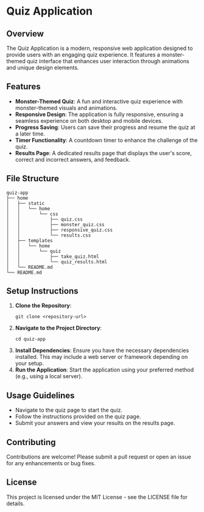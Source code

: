 # Quiz Application

## Overview
The Quiz Application is a modern, responsive web application designed to provide users with an engaging quiz experience. It features a monster-themed quiz interface that enhances user interaction through animations and unique design elements.

## Features
- **Monster-Themed Quiz**: A fun and interactive quiz experience with monster-themed visuals and animations.
- **Responsive Design**: The application is fully responsive, ensuring a seamless experience on both desktop and mobile devices.
- **Progress Saving**: Users can save their progress and resume the quiz at a later time.
- **Timer Functionality**: A countdown timer to enhance the challenge of the quiz.
- **Results Page**: A dedicated results page that displays the user's score, correct and incorrect answers, and feedback.

## File Structure
```
quiz-app
├── home
│   ├── static
│   │   └── home
│   │       └── css
│   │           ├── quiz.css
│   │           ├── monster_quiz.css
│   │           ├── responsive_quiz.css
│   │           └── results.css
│   ├── templates
│   │   └── home
│   │       └── quiz
│   │           ├── take_quiz.html
│   │           └── quiz_results.html
│   └── README.md
└── README.md
```

## Setup Instructions
1. **Clone the Repository**: 
   ```
   git clone <repository-url>
   ```
2. **Navigate to the Project Directory**:
   ```
   cd quiz-app
   ```
3. **Install Dependencies**: Ensure you have the necessary dependencies installed. This may include a web server or framework depending on your setup.
4. **Run the Application**: Start the application using your preferred method (e.g., using a local server).

## Usage Guidelines
- Navigate to the quiz page to start the quiz.
- Follow the instructions provided on the quiz page.
- Submit your answers and view your results on the results page.

## Contributing
Contributions are welcome! Please submit a pull request or open an issue for any enhancements or bug fixes.

## License
This project is licensed under the MIT License - see the LICENSE file for details.